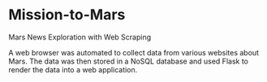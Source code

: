 # Mission-to-Mars
Mars News Exploration with Web Scraping

A web browser was automated to collect data from various websites about Mars. The data was then stored in a NoSQL database and used Flask to render the data into a web application.
